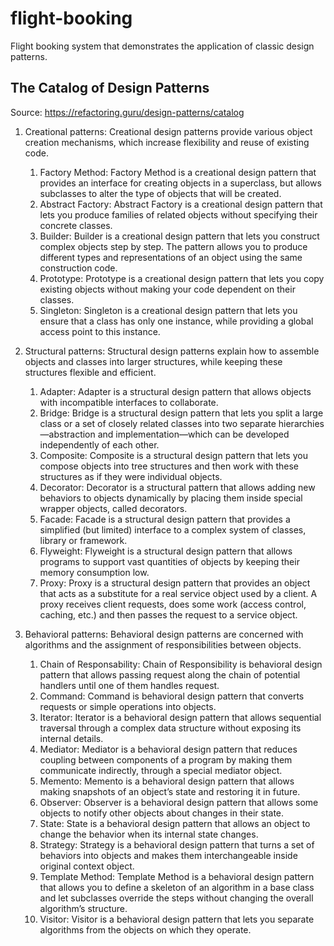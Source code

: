 # flight-booking

Flight booking system that demonstrates the application of classic design patterns.

## The Catalog of Design Patterns

Source: https://refactoring.guru/design-patterns/catalog

1. Creational patterns: Creational design patterns provide various object creation mechanisms, which increase flexibility and reuse of existing code.
    1. Factory Method: Factory Method is a creational design pattern that provides an interface for creating objects in a superclass, but allows subclasses to alter the type of objects that will be created.
    2. Abstract Factory: Abstract Factory is a creational design pattern that lets you produce families of related objects without specifying their concrete classes. 
    3. Builder: Builder is a creational design pattern that lets you construct complex objects step by step. The pattern allows you to produce different types and representations of an object using the same construction code.
    4. Prototype: Prototype is a creational design pattern that lets you copy existing objects without making your code dependent on their classes.
    5. Singleton: Singleton is a creational design pattern that lets you ensure that a class has only one instance, while providing a global access point to this instance.

2. Structural patterns: Structural design patterns explain how to assemble objects and classes into larger structures, while keeping these structures flexible and efficient.
    1. Adapter: Adapter is a structural design pattern that allows objects with incompatible interfaces to collaborate.
    2. Bridge: Bridge is a structural design pattern that lets you split a large class or a set of closely related classes into two separate hierarchies—abstraction and implementation—which can be developed independently of each other.
    3. Composite: Composite is a structural design pattern that lets you compose objects into tree structures and then work with these structures as if they were individual objects.
    4. Decorator: Decorator is a structural pattern that allows adding new behaviors to objects dynamically by placing them inside special wrapper objects, called decorators.
    5. Facade: Facade is a structural design pattern that provides a simplified (but limited) interface to a complex system of classes, library or framework.
    6. Flyweight: Flyweight is a structural design pattern that allows programs to support vast quantities of objects by keeping their memory consumption low.
    7. Proxy: Proxy is a structural design pattern that provides an object that acts as a substitute for a real service object used by a client. A proxy receives client requests, does some work (access control, caching, etc.) and then passes the request to a service object.

3. Behavioral patterns: Behavioral design patterns are concerned with algorithms and the assignment of responsibilities between objects.
    1. Chain of Responsability: Chain of Responsibility is behavioral design pattern that allows passing request along the chain of potential handlers until one of them handles request.
    2. Command: Command is behavioral design pattern that converts requests or simple operations into objects.
    3. Iterator: Iterator is a behavioral design pattern that allows sequential traversal through a complex data structure without exposing its internal details.
    4. Mediator: Mediator is a behavioral design pattern that reduces coupling between components of a program by making them communicate indirectly, through a special mediator object.
    5. Memento: Memento is a behavioral design pattern that allows making snapshots of an object’s state and restoring it in future.
    6. Observer: Observer is a behavioral design pattern that allows some objects to notify other objects about changes in their state.
    7. State: State is a behavioral design pattern that allows an object to change the behavior when its internal state changes.
    8. Strategy: Strategy is a behavioral design pattern that turns a set of behaviors into objects and makes them interchangeable inside original context object.
    9. Template Method: Template Method is a behavioral design pattern that allows you to define a skeleton of an algorithm in a base class and let subclasses override the steps without changing the overall algorithm’s structure.
    10. Visitor: Visitor is a behavioral design pattern that lets you separate algorithms from the objects on which they operate.

